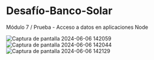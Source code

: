 # Desafío-Banco-Solar
Módulo 7 / Prueba - Acceso a datos en aplicaciones Node 

![Captura de pantalla 2024-06-06 142059](https://github.com/Diber1/Desaf-o-Banco-Solar/assets/160552569/f454ff65-0fbb-46d1-8d97-a20f60ced19d)
![Captura de pantalla 2024-06-06 142044](https://github.com/Diber1/Desaf-o-Banco-Solar/assets/160552569/064a70c2-c636-428b-92ef-69492f9634bc)
![Captura de pantalla 2024-06-06 142129](https://github.com/Diber1/Desaf-o-Banco-Solar/assets/160552569/ddda65fb-1aba-44f2-9542-de60a11425e5)
